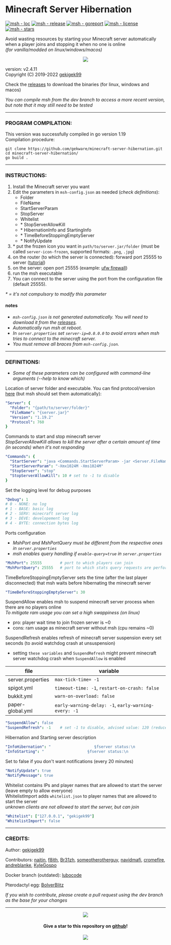# Minecraft Server Hibernation  

[![msh - loc](https://tokei.rs/b1/github/gekware/minecraft-server-hibernation)](https://github.com/gekware/minecraft-server-hibernation)
[![msh - release](https://img.shields.io/github/release/gekware/minecraft-server-hibernation?color=05aefc)](https://github.com/gekware/minecraft-server-hibernation/releases)
[![msh - goreport](https://goreportcard.com/badge/github.com/gekware/minecraft-server-hibernation)](https://goreportcard.com/report/github.com/gekware/minecraft-server-hibernation)
[![msh - license](https://img.shields.io/github/license/gekware/minecraft-server-hibernation?color=6fff00)](https://github.com/gekware/minecraft-server-hibernation/blob/master/LICENSE)
[![msh - stars](https://img.shields.io/github/stars/gekware/minecraft-server-hibernation?color=ffbd19)](https://github.com/gekware/minecraft-server-hibernation/stargazers)

Avoid wasting resources by starting your Minecraft server automatically when a player joins and stopping it when no one is online  
_(for vanilla/modded on linux/windows/macos)_  

<p align="center" >
    <a href="https://github.com/gekware/minecraft-server-hibernation" >
        <img src="https://raw.githubusercontent.com/gekware/minecraft-server-hibernation/c6a80ea835bea9f9a795c0805ab0e99ba326273c/res/icon/msh.png" >
    </a>
</p>

version: v2.4.11  
Copyright (C) 2019-2022 [gekigek99](https://github.com/gekigek99)  

Check the [releases](https://github.com/gekware/minecraft-server-hibernation/releases) to download the binaries (for linux, windows and macos)

_You can compile msh from the dev branch to access a more recent version, but note that it may still need to be tested_

-----
### PROGRAM COMPILATION:
This version was successfully compiled in go version 1.19  
Compilation procedure:
```
git clone https://github.com/gekware/minecraft-server-hibernation.git  
cd minecraft-server-hibernation/  
go build .
```

-----
### INSTRUCTIONS:
1. Install the Minecraft server you want
2. Edit the parameters in `msh-config.json` as needed (*check definitions*):
    - Folder
    - FileName
    - StartServerParam
    - StopServer
	- Whitelist
    - \* StopServerAllowKill
    - \* HibernationInfo and StartingInfo
    - \* TimeBeforeStoppingEmptyServer
    - \* NotifyUpdate
3. \* put the frozen icon you want in `path/to/server.jar/folder` (must be called `server-icon-frozen`, supported formats: `.png`, `.jpg`)
4. on the router (to which the server is connected): forward port 25555 to server ([tutorial](https://www.wikihow.com/Open-Ports#Opening-Router-Firewall-Ports))
5. on the server: open port 25555 (example: [ufw firewall](https://www.configserverfirewall.com/ufw-ubuntu-firewall/ubuntu-firewall-open-port/))
6. run the msh executable
7. You can connect to the server using the port from the configuration file (default 25555).

_\* = it's not compulsory to modify this parameter_

#### notes
- _`msh-config.json` is not generated automatically. You will need to download it from the [releases](https://github.com/gekware/minecraft-server-hibernation/releases)._
- _Automatically run msh at reboot._
- _In `server.properties` set `server-ip=0.0.0.0` to avoid errors when msh tries to connect to the minecraft server._
- _You must remove all braces from `msh-config.json`._  

-----
### DEFINITIONS:
- _Some of these parameters can be configured with command-line arguments (--help to know which)_  

Location of server folder and executable. You can find protocol/version [here](https://wiki.vg/Protocol_version_numbers) (but msh should set them automatically):
```yaml
"Server": {
  "Folder": "{path/to/server/folder}"
  "FileName": "{server.jar}"
  "Version": "1.19.2"
  "Protocol": 760
}
```

Commands to start and stop minecraft server  
_StopServerAllowKill allows to kill the server after a certain amount of time (in seconds) when it's not responding_
```yaml
"Commands": {
  "StartServer": "java <Commands.StartServerParam> -jar <Server.FileName> nogui"
  "StartServerParam": "-Xmx1024M -Xms1024M"
  "StopServer": "stop"
  "StopServerAllowKill": 10	# set to -1 to disable
}
```

Set the logging level for debug purposes
```yaml
"Debug": 1
# 0 - NONE: no log
# 1 - BASE: basic log
# 2 - SERV: minecraft server log
# 3 - DEVE: developement log
# 4 - BYTE: connection bytes log
```

Ports configuration
- _MshPort and MshPortQuery must be different from the respective ones in `server.properties`_
- _msh enables query handling if `enable-query=true` in `server.properties`_
```yaml
"MshPort": 25555		# port to which players can join
"MshPortQuery": 25555	# port to which stats query requests are performed 
```

TimeBeforeStoppingEmptyServer sets the time (after the last player disconnected) that msh waits before hibernating the minecraft server
```yaml
"TimeBeforeStoppingEmptyServer": 30
```

SuspendAllow enables msh to suspend minecraft server process when there are no players online  
_To mitigate ram usage you can set a high swappiness (on linux)_  
- pro:  player wait time to join frozen server is ~0  
- cons: ram usage as minecraft server without msh (cpu remains ~0)  

SuspendRefresh enables refresh of minecraft server suspension every set seconds (to avoid watchdog crash at unsuspension)  
- setting `these variables` and `SuspendRefresh` might prevent minecraft server watchdog crash when `SuspendAllow` is enabled  

|       file        |                       variable                       |
| ----------------- | ---------------------------------------------------- |
| server.properties | `max-tick-time= -1`                                  |
| spigot.yml        | `timeout-time: -1`, `restart-on-crash: false`        |
| bukkit.yml        | `warn-on-overload: false`                            |
| paper-global.yml  | `early-warning-delay: -1`, `early-warning-every: -1` |

```yaml
"SuspendAllow": false
"SuspendRefresh": -1	# set -1 to disable, advised value: 120 (reduce if minecraft server keeps crashing)
```

Hibernation and Starting server description
```yaml
"InfoHibernation": "                   §fserver status:\n                   §b§lHIBERNATING"
"InfoStarting": "                   §fserver status:\n                    §6§lWARMING UP"
```

Set to false if you don't want notifications (every 20 minutes)
```yaml
"NotifyUpdate": true
"NotifyMessage": true
```

Whitelist contains IPs and player names that are allowed to start the server (leave empty to allow everyone)  
WhitelistImport adds `whitelist.json` to player names that are allowed to start the server  
_unknown clients are not allowed to start the server, but can join_  
```yaml
"Whitelist": ["127.0.0.1", "gekigek99"]
"WhitelistImport": false
```

-----

### CREDITS:  

Author: [gekigek99](https://github.com/gekigek99)  

Contributors: [najtin](https://github.com/najtin), [f8ith](https://github.com/f8ith), [Br31zh](https://github.com/Br31zh), [someotherotherguy](https://github.com/someotherotherguy), [navidmafi](https://github.com/navidmafi), [cromefire](https://github.com/cromefire), [andreblanke](https://github.com/andreblanke), [KyleGospo](https://github.com/KyleGospo)  

Docker branch (outdated): [lubocode](https://github.com/lubocode/minecraft-server-hibernation)  

Pterodactyl egg: [BolverBlitz](https://github.com/gekware/minecraft-server-hibernation-pterodactyl-egg)  

_If you wish to contribute, please create a pull request using the dev branch as the base for your changes_

-----

<p align="center" >
    <a href="https://www.buymeacoffee.com/gekigek99" >
        <img src="https://raw.githubusercontent.com/gekware/minecraft-server-hibernation/c6a80ea835bea9f9a795c0805ab0e99ba326273c/res/icon/buymeacoffee.png" >
    </a>
</p>

<h4 align="center" >
    Give a star to this repository on <a href="https://github.com/gekware/minecraft-server-hibernation" > github</a>!
</h4>

<p align="center" >
    <a href="https://github.com/gekware/minecraft-server-hibernation/stargazers" >
        <img src="https://reporoster.com/stars/gekware/minecraft-server-hibernation" >
    </a>
</p>

